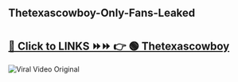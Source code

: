
 ## Thetexascowboy-Only-Fans-Leaked

# <h2><a href="https://clipsfans.com/Thetexascowboy&ref=git">🔗 Click to LINKS ⏩⏩ 👉 🟢 Thetexascowboy </a></h2>

<a href="https://clipsfans.com/Thetexascowboy&ref=git" rel="nofollow" data-target="animated-image.originalLink"><img src="https://i.ibb.co.com/xMMVF88/686577567.gif" alt="Viral Video Original" style="max-width: 100%; display: inline-block;" data-target="animated-image.originalImage"></a>
